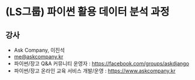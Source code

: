 # (LS그룹) 파이썬 활용 데이터 분석 과정

## 강사

+ Ask Company, 이진석
+ me@askcompany.kr
+ 파이썬/장고 Q&A 커뮤니티 운영자 : https://facebook.com/groups/askdjango
+ 파이썬/장고 온라인 교육 서비스 개발/운영 : https://www.askcompany.kr

